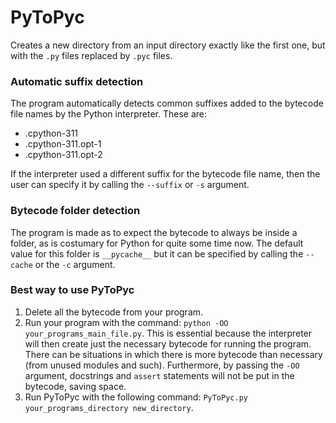 # PyToPyc
Creates a new directory from an input directory exactly like the first one, but with the `.py` files replaced by `.pyc` files.

### Automatic suffix detection
The program automatically detects common suffixes added to the bytecode file names by the Python interpreter. These are:
* .cpython-311
* .cpython-311.opt-1
* .cpython-311.opt-2

If the interpreter used a different suffix for the bytecode file name, then the user can specify it by calling the `--suffix` or `-s` argument.

### Bytecode folder detection
The program is made as to expect the bytecode to always be inside a folder, as is costumary for Python for quite some time now. The default value for this folder is `__pycache__` but it can be specified by calling the `--cache` or the `-c` argument.

### Best way to use PyToPyc
1. Delete all the bytecode from your program.
2. Run your program with the command: `python -OO your_programs_main_file.py`.
This is essential because the interpreter will then create just the necessary bytecode for running the program. There can be situations in which there is more bytecode than necessary (from unused modules and such). Furthermore, by passing the `-OO` argument, docstrings and `assert` statements will not be put in the bytecode, saving space.
3. Run PyToPyc with the following command: `PyToPyc.py your_programs_directory new_directory`.
